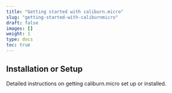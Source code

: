 ```yaml
---
title: "Getting started with caliburn.micro"
slug: "getting-started-with-caliburnmicro"
draft: false
images: []
weight: 1
type: docs
toc: true
---
```


## Installation or Setup
Detailed instructions on getting caliburn.micro set up or installed.

